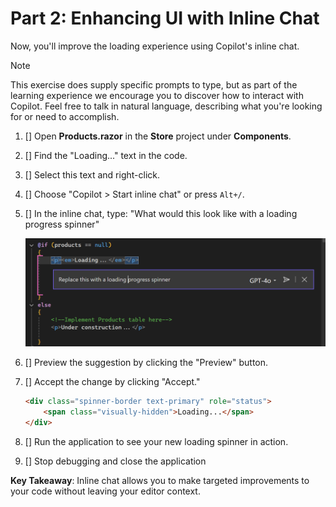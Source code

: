 # Part 2: Enhancing UI with Inline Chat

Now, you'll improve the loading experience using Copilot's inline chat.

> [!NOTE]
> This exercise does supply specific prompts to type, but as part of the learning experience we encourage you to discover how to interact with Copilot. Feel free to talk in natural language, describing what you're looking for or need to accomplish.

1. [] Open **Products.razor** in the **Store** project under **Components**.
2. [] Find the "Loading..." text in the code.
3. [] Select this text and right-click.
4. [] Choose "Copilot > Start inline chat" or press `Alt+/`.
5. [] In the inline chat, type: "What would this look like with a loading progress spinner"

    ![Screenshot of VS with inline chat](./images/2-inline-code.png)

6. [] Preview the suggestion by clicking the "Preview" button.
7. [] Accept the change by clicking "Accept."

    ```html
    <div class="spinner-border text-primary" role="status">
        <span class="visually-hidden">Loading...</span>
    </div>
    ```
8. [] Run the application to see your new loading spinner in action.

9. [] Stop debugging and close the application

**Key Takeaway**: Inline chat allows you to make targeted improvements to your code without leaving your editor context.
